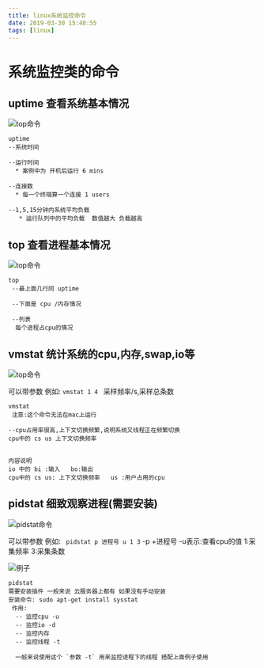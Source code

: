 ```yaml
---
title: linux系统监控命令
date: 2019-03-30 15:48:55
tags: [linux]
---
```


# 系统监控类的命令

## uptime  查看系统基本情况

![top命令](/img/2019-3-30/uptime.png)

```
uptime
--系统时间

--运行时间
  * 案例中为 开机后运行 6 mins
  
--连接数
  * 每一个终端算一个连接 1 users
  
--1,5,15分钟内系统平均负载
   * 运行队列中的平均负载  数值越大 负载越高
```



<!--more-->

## top 查看进程基本情况

![top命令](/img/2019-3-30/top.png)

```
top 
 --最上面几行同 uptime
 
 --下面是 cpu /内存情况
 
 --列表
  每个进程占cpu的情况

```



## vmstat 统计系统的cpu,内存,swap,io等

![top命令](/img/2019-3-30/vmstat.png)

可以带参数  例如: `vmstat 1 4 ` 采样频率/s,采样总条数

```
vmstat
 注意:这个命令无法在mac上运行
 
--cpu占用率很高,上下文切换频繁,说明系统又线程正在频繁切换
cpu中的 cs us 上下文切换频率


内容说明
io 中的 bi :输入   bo:输出
cpu中的 cs us: 上下文切换频率   us :用户占用的cpu

```



## pidstat 细致观察进程(需要安装)

![pidstat命令](/img/2019-3-30/pidstat.png)

可以带参数  例如: ` pidstat p 进程号 u 1 3`   -p +进程号  -u表示:查看cpu的值  1:采集频率 3:采集条数

![例子](/img/2019-3-30/pidstat1.png)

```
pidstat 
需要安装插件 一般来说 云服务器上都有 如果没有手动安装
安装命令: sudo apt-get install sysstat
 作用: 
  -- 监控cpu -u
  -- 监控io -d
  -- 监控内存 
  -- 监控线程 -t
  
  一般来说使用这个 `参数 -t` 用来监控进程下的线程 搭配上面例子使用 
```

